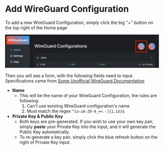 # Add WireGuard Configuration

To add a new WireGuard Configuration, simply click the big "+" button on the top right of the Home page

![add-configuration-button.png](../images/user-guides/add-configuration-button.png)

Then you will see a form, with the following fields need to input. Specifications came from [Some Unofficial WireGuard Documentation](https://github.com/pirate/wireguard-docs)

- **Name**
  - This will be the name of your WireGuard Configuration, the rules are following:
    1. Can't use existing WireGuard configuration's name
    2. Must match the regex `^[a-zA-Z0-9_=+.-]{1,15}$`
- **Private Key & Public Key**
  - Both keys are pre-generated. If you wish to use your own key pair, simply **paste** your Private Key into the input, and it will generate the Public Key automatically.
  - To re-generate a key pair, simply click the blue refresh button on the right of Private Key input.
